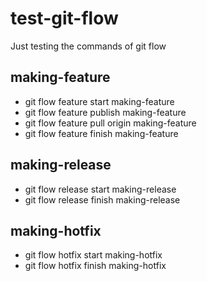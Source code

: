 # test-git-flow
Just testing the commands of git flow

## making-feature
- git flow feature start making-feature
- git flow feature publish making-feature
- git flow feature pull origin making-feature
- git flow feature finish making-feature

## making-release
- git flow release start making-release
- git flow release finish making-release

## making-hotfix
- git flow hotfix start making-hotfix
- git flow hotfix finish making-hotfix
